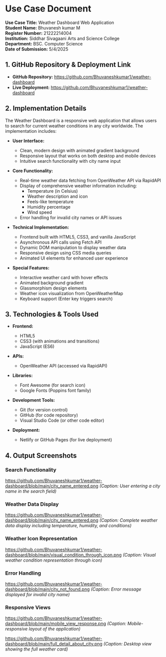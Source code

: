 

# Use Case Document

**Use Case Title:** Weather Dashboard Web Application  
**Student Name:** Bhuvanesh kumar M  
**Register Number:** 21222214004  
**Institution:** Siddhar Sivagaani Arts and Science College  
**Department:** BSC. Computer Science  
**Date of Submission:** 5/4/2025  

## 1. GitHub Repository & Deployment Link
- **GitHub Repository:** https://github.com/Bhuvaneshkumar1/weather-dashboard  
- **Live Deployment:**  https://github.com/Bhuvaneshkumar1/weather-dashboard

## 2. Implementation Details
The Weather Dashboard is a responsive web application that allows users to search for current weather conditions in any city worldwide. The implementation includes:

- **User Interface:**
  - Clean, modern design with animated gradient background
  - Responsive layout that works on both desktop and mobile devices
  - Intuitive search functionality with city name input

- **Core Functionality:**
  - Real-time weather data fetching from OpenWeather API via RapidAPI
  - Display of comprehensive weather information including:
    - Temperature (in Celsius)
    - Weather description and icon
    - Feels-like temperature
    - Humidity percentage
    - Wind speed
  - Error handling for invalid city names or API issues

- **Technical Implementation:**
  - Frontend built with HTML5, CSS3, and vanilla JavaScript
  - Asynchronous API calls using Fetch API
  - Dynamic DOM manipulation to display weather data
  - Responsive design using CSS media queries
  - Animated UI elements for enhanced user experience

- **Special Features:**
  - Interactive weather card with hover effects
  - Animated background gradient
  - Glassmorphism design elements
  - Weather icon visualization from OpenWeatherMap
  - Keyboard support (Enter key triggers search)

## 3. Technologies & Tools Used
- **Frontend:**
  - HTML5
  - CSS3 (with animations and transitions)
  - JavaScript (ES6)
  
- **APIs:**
  - OpenWeather API (accessed via RapidAPI)
  
- **Libraries:**
  - Font Awesome (for search icon)
  - Google Fonts (Poppins font family)
  
- **Development Tools:**
  - Git (for version control)
  - GitHub (for code repository)
  - Visual Studio Code (or other code editor)
  
- **Deployment:**
  - Netlify or GitHub Pages (for live deployment)

## 4. Output Screenshots

### Search Functionality
https://github.com/Bhuvaneshkumar1/weather-dashboard/blob/main/city_name_entered.png
*(Caption: User entering a city name in the search field)*

### Weather Data Display
https://github.com/Bhuvaneshkumar1/weather-dashboard/blob/main/city_name_entered.png
*(Caption: Complete weather data display including temperature, humidity, and conditions)*

### Weather Icon Representation
https://github.com/Bhuvaneshkumar1/weather-dashboard/blob/main/visual_condition_through_icon.png
*(Caption: Visual weather condition representation through icon)*

### Error Handling
https://github.com/Bhuvaneshkumar1/weather-dashboard/blob/main/city_not_found.png
*(Caption: Error message displayed for invalid city name)*

### Responsive Views
https://github.com/Bhuvaneshkumar1/weather-dashboard/blob/main/mobile_view_response.png
*(Caption: Mobile-responsive layout of the application)*

https://github.com/Bhuvaneshkumar1/weather-dashboard/blob/main/full_detail_about_city.png
*(Caption: Desktop view showing the full weather card)*

